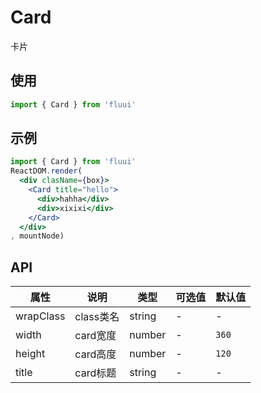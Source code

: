 # Card
卡片

## 使用
```js
import { Card } from 'fluui'
```



## 示例

```jsx
import { Card } from 'fluui'
ReactDOM.render(
  <div clasName={box}>
    <Card title="hello">
      <div>hahha</div>
      <div>xixixi</div>
    </Card>
  </div>
, mountNode)
```

## API

| 属性 | 说明 | 类型 | 可选值 | 默认值 |
| --- | --- | ---| --- | --- |
| wrapClass | class类名 | string | - | - |
| width | card宽度 | number | - | `360` |
| height | card高度 | number | - | `120` |
| title | card标题 | string | - | - |
